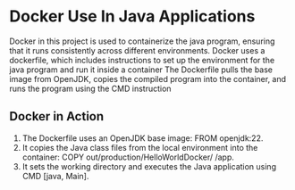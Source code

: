 # Docker Use In Java Applications

Docker in this project is used to containerize the java program, ensuring that it runs consistently across different environments.
Docker uses a dockerfile, which includes instructions to set up the environment for the java program and run it inside a container
The Dockerfile pulls the base image from OpenJDK, copies the compiled program into the container, and runs the program using the CMD instruction

## Docker in Action
1. The Dockerfile uses an OpenJDK base image: FROM openjdk:22.
2. It copies the Java class files from the local environment into the container: COPY out/production/HelloWorldDocker/ /app.
3. It sets the working directory and executes the Java application using CMD [java, Main].
